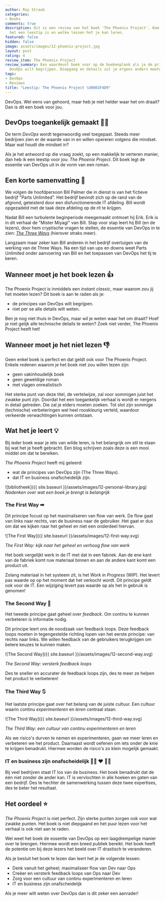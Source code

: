 ```yaml
---
author: Roy Straub
categories:
- Books
comments: true
description: Dit is een review van het boek 'The Phoenix Project'. Kom te weten waarom
  het een leestip is en welke lessen het je kan leren.
featured: false
hidden: false
image: assets/images/12-phoenix-project.jpg
layout: post
rating: 4
review_item: The Phoenix Project
review_summary: Een waardevol boek voor op de boekenplank als je de principes van
  DevOps wilt begrijpen. Diepgang en details zul je ergens anders moeten zoeken.
tags:
- DevOps
- Reviews
title: "Leestip: The Phoenix Project \U0001F4D9"
---
```


DevOps. Wel eens van gehoord, maar heb je niet helder waar het om draait? Dan is dit een boek voor jou.

## DevOps toegankelijk gemaakt 👨‍💻

De term _DevOps_ wordt tegenwoordig veel toegepast.
Steeds meer bedrijven zien er de waarde van in en willen opereren volgens die mindset.
Maar wat houdt die mindset in?

Als je het antwoord op die vraag zoekt, op een makkelijk te verteren manier, dan heb ik een leestip voor jou: _The Phoenix Project_.
Dit boek legt de essentie van DevOps uit in de vorm van een roman.

## Een korte samenvatting 📖

We volgen de hoofdpersoon Bill Palmer die in dienst is van het fictieve bedrijf "Parts Unlimited".
Het bedrijf bevindt zich op de rand van de afgrond, geteisterd door een disfunctionerende IT afdeling.
Bill wordt opgezadeld met de taak deze afdeling op de rit te krijgen.

Nadat Bill een turbulente beginperiode meegemaakt ontmoet hij Erik.
Erik is in dit verhaal de "Mister Miyagi" van Bill.
Stap voor stap leert hij Bill (en de lezers), door hem cryptische vragen te stellen, de essentie van DevOps in te zien: [_The Three Ways_](https://itrevolution.com/the-three-ways-principles-underpinning-devops/) (hierover straks meer).

Langzaam maar zeker kan Bill anderen in het bedrijf overtuigen van de werking van de Three Ways. Na een tijd van ups en downs weet Parts Unlimited onder aanvoering van Bill en het toepassen van DevOps het tij te keren.

## Wanneer moet je het boek lezen  👍

The Phoenix Project is inmiddels een _instant classic_, maar waarom zou jij het moeten lezen?
Dit boek is aan te raden als je:

* de principes van DevOps wilt begrijpen.
* niet per se alle details wilt weten.

Ben je nog niet thuis in DevOps, maar wil je weten waar het om draait?
Hoef je niet gelijk alle technische details te weten?
Zoek niet verder, The Phoenix Project heeft het!

## Wanneer moet je het niet lezen 👎

Geen enkel boek is perfect en dat geldt ook voor The Phoenix Project.
Enkele redenen waarom je het boek niet zou willen lezen zijn:

* geen vakinhoudelijk boek
* geen geweldige roman
* met vlagen onrealistisch

Het sterke punt van deze titel, de vertelwijze, zal voor sommigen juist het zwakke punt zijn.
Doordat het een toegankelijk verhaal is wordt er nergens in detail getreden. Die zal je elders moeten zoeken.
Tot slot zijn sommige (technische) verbeteringen wel heel rooskleurig verteld, waardoor verkeerde verwachtingen kunnen ontstaan.

## Wat het je leert 💡

Bij ieder boek waar je iets van wilde leren, is het belangrijk om stil te staan bij wat het je heeft gebracht.
Een blog schrijven zoals deze is een mooi middel om dat te bereiken.

_The Phoenix Project_ heeft mij geleerd:

* wat de principes van DevOps zijn (The Three Ways).
* dat IT en business onafscheidelijk zijn.

![bibliotheek]({{ site.baseurl }}/assets/images/12-personal-library.jpg)
*Nadenken over wat een boek je brengt is belangrijk*

### The First Way ➡

Dit principe focust op het maximaliseren van flow van werk.
De flow gaat van links naar rechts, van de business naar de gebruiker.
Het gaat er dus om dat we kijken naar het geheel en niet een onderdeel hiervan.

![The First Way]({{ site.baseurl }}/assets/images/12-first-way.svg)

*The First Way: kijk naar het geheel en verhoog flow van werk*

Het boek vergelijkt werk in de IT met dat in een fabriek.
Aan de ene kant van de fabriek komt ruw materiaal binnen en aan de andere kant komt een product uit.

Zolang materiaal in het systeem zit, is het _Work in Progress_ (WIP).
Het levert pas waarde op op het moment dat het verkocht wordt.
Dit principe geldt ook voor de IT.
Een wijziging levert pas waarde op als het in gebruik is genomen!

### The Second Way 🔄

Het tweede principe gaat geheel over _feedback_.
Om continu te kunnen verbeteren is informatie nodig.

Dit principe leert ons de noodzaak van feedback loops.
Deze feedback loops moeten in tegengestelde richting lopen van het eerste principe: van rechts naar links.
We willen feedback van de gebruikers terugkrijgen om betere keuzes te kunnen maken.

![The Second Way]({{ site.baseurl }}/assets/images/12-second-way.svg)

*The Second Way: versterk feedback loops*

Des te sneller en accurater de feedback loops zijn, des te meer ze helpen het product te verbeteren!

### The Third Way 🔃

Het laatste principe gaat over het belang van de juiste cultuur.
Een cultuur waarin continu _experimenteren_ en _leren_ centraal staan.

![The Third Way]({{ site.baseurl }}/assets/images/12-third-way.svg)

*The Third Way: een cultuur van continu experimenteren en leren*

Als we risico's durven te nemen en experimenteren, gaan we meer leren en verbeteren we het product.
Daarnaast wordt oefenen om iets onder de knie te krijgen benadrukt.
Hiermee worden de risico's zo klein mogelijk gemaakt.

### IT en business zijn onafscheidelijk 👨‍💻 ❤ 👨‍💼

Bij veel bedrijven staat IT los van de business.
Het boek benadrukt dat de één niet zonder de ander kan.
IT is vervlochten in alle hoeken en gaten van een bedrijf.
Des te hechter de samenwerking tussen deze twee expertises, des te beter het resultaat.

## Het oordeel ⭐

_The Phoenix Project_ is niet perfect.
Zijn sterke punten zorgen ook voor wat zwakke punten.
Het boek is niet diepgaand en het puur lezen voor het verhaal is ook niet aan te raden.

Wel weet het boek de essentie van DevOps op een laagdrempelige manier over te brengen.
Hiermee wordt een breed publiek bereikt.
Het boek heeft de potentie om bij deze lezers het beeld over IT drastisch te veranderen.

Als je besluit het boek te lezen dan leert het je de volgende lessen:

* Denk vanuit het geheel; maximaliseer flow van Dev naar Ops
* Creëer en versterk feedback loops van Ops naar Dev
* Zorg voor een cultuur van continu experimenteren en leren
* IT en business zijn onafscheidelijk

Als je meer wilt weten over DevOps dan is dit zeker een aanrader!